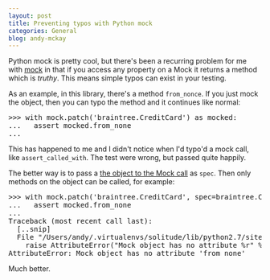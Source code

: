 ```yaml
---
layout: post
title: Preventing typos with Python mock
categories: General
blog: andy-mckay
---
```


Python mock is pretty cool, but there's been a recurring problem for me with <a href="https://docs.python.org/3/library/unittest.mock.html#module-unittest.mock">mock</a>
in that if you access any property on a Mock it returns a method which is *truthy*. This means
simple typos can exist in your testing.

As an example, in this library, there's a method <code>from_nonce</code>. If you just mock the object, then you can typo the method and it continues like normal:

<pre>
>>> with mock.patch('braintree.CreditCard') as mocked:
...   assert mocked.from_none
...
</pre>

This has happened to me and I didn't notice when I'd typo'd a mock call, like <code>assert_called_with</code>. The test were wrong, but passed quite happily.

The better way is to pass a <a href="https://docs.python.org/3/library/unittest.mock.html#the-mock-class">the object to the Mock call</a> as <code>spec</code>. Then only methods on the object can be called, for example:

<pre>
>>> with mock.patch('braintree.CreditCard', spec=braintree.CreditCard) as mocked:
...   assert mocked.from_none
...
Traceback (most recent call last):
  [..snip]
  File "/Users/andy/.virtualenvs/solitude/lib/python2.7/site-packages/mock.py", line 658, in __getattr__
    raise AttributeError("Mock object has no attribute %r" % name)
AttributeError: Mock object has no attribute 'from_none'
</pre>

Much better.
